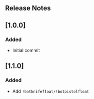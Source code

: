 ## Release Notes

## [1.0.0]

### Added
- Initial commit

## [1.1.0]

### Added
- Add `!botknifefloat/!botpistolfloat`